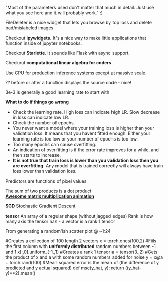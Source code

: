 "Most of the parameters used don't matter that much in detail. Just use what you see here and it will probably work." :)

FileDeleter is a nice widget that lets you browse by top loss and delete bad/mislabeled images

Checkout **ipywidgets.** It's a nice way to make little applications that function inside of jupyter notebooks.

Checkout **Starlette**. It sounds like Flask with async support.

Checkout **computational linear algebra for coders**

Use CPU for production inference systems except at massive scale.

?? before or after a function displays the source code - nice!

3e-3 is generally a good learning rate to start with

**What to do if things go wrong**

* Check the learning rate. High loss can indicate high LR. Slow decrease in loss can indicate low LR.
* Check the number of epochs.
* You never want a model where your training loss is higher than your validation loss. It means that you havent fitted enough. Either your   learning rate is too low or your number of epochs is too low.
* Too many epochs can cause overfitting.
* An indication of overfitting is if the error rate improves for a while, and then starts to increase.
* **It is not true that train loss is lower than you validation loss then you are overfitting.** Any model that is trained correctly will always have train loss lower than validation loss.


Predictors are functions of pixel values

The sum of two products is a dot product  
[**Awesome matrix multiplication animation**](http://www.matrixmultiplication.xyz)

**SGD**
Stochastic Gradient Descent

**tensor**
An array of a regular shape (without jagged edges)
Rank is how many axis the tensor has - a vector is a rank 1 tensor

From generating a random'ish scatter plot @ ~1:24

#Creates a collection of 100 length 2 vectors
x = torch.ones(100,2)
#Fiils the first column with **uniformly distributed** random numbers between -1 and 1
x[:,0].uniform_(-1.,1)
#Creates a rank 1 tensor
a = tensor(3.,2)
#Gets the product of x and a with some random numbers added for noise
y = x@a + torch.rand(100)
#Mean squared error is the mean of (the difference of y predicted and y actual squared)
def mse(y_hat, y): return ((y_hat-y)**2).mean()
